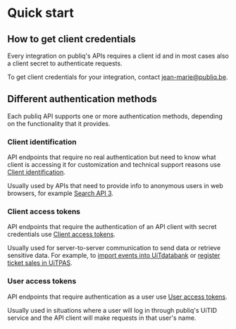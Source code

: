# Quick start

## How to get client credentials

Every integration on publiq's APIs requires a client id and in most cases also a client secret to authenticate requests.

To get client credentials for your integration, contact jean-marie@publiq.be.

## Different authentication methods

Each publiq API supports one or more authentication methods, depending on the functionality that it provides.

### Client identification

API endpoints that require no real authentication but need to know what client is accessing it for customization and technical support reasons use [Client identification](Authentication-methods/Client-identification.md). 

Usually used by APIs that need to provide info to anonymous users in web browsers, for example [Search API 3](https://publiq.stoplight.io/docs/uitdatabank/reference/Search-API.v3.json).

### Client access tokens

API endpoints that require the authentication of an API client with secret credentials use [Client access tokens](Authentication-methods/Client-access-token.md). 

Usually used for server-to-server communication to send data or retrieve sensitive data. For example, to [import events into UiTdatabank](https://publiq.stoplight.io/docs/uitdatabank/docs/Guides/Imports/Importing-events.md) or [register ticket sales in UiTPAS](https://publiq.stoplight.io/docs/uitpas/docs/Guides/Ticket-prices-and-sales.md).

### User access tokens

API endpoints that require authentication as a user use [User access tokens](Authentication-methods/User-access-token.md). 

Usually used in situations where a user will log in through publiq's UiTID service and the API client will make requests in that user's name.

